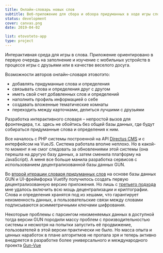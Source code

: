 ```yaml
---
title: Онлайн-словарь новых слов
subtitle: Веб-приложение для сбора и обзора придуманных в ходе игры слов
status: development
cover: canvas.png
date: 2019-04-02

list: etovoteto-app
type: project
---
```


Интерактивная среда для игры в слова. Приложение ориентировано в первую очередь на заполнение и изучение с мобильных устройств в процессе игры с друзьями или в качестве веселого досуга.

Возможности авторов онлайн-словаря этовотэто:

- добавлять придуманные слова и определения
- связывать слова и определения друг с другом
- иметь свой счет добавленных слов и определений
- наполнить профиль информацией о себе
- создавать вложенные тематические комнаты
- переходить между карточками, делиться лучшими с друзьями

Разработка интерактивного словаря – непростой вызов для фронтендера, т.к. здесь не обойтись без общей базы данных, где будут собираться придуманные слова и определения к ним.

Все началось с PHP системы построенной на API [Directus CMS](./directus/index.md) и с интерфейсом на VueJS. Система работала вполне неплохо. Но в какой-то момент я не смог следовать за обновлениями этой системы (она перешла на другую базу данных, а затем сменила платформу на JavaScript). А меня все больше манила разработка сервисов с использованием децентрализованной базы данных GUN.

Во [второй итерации словаря придуманных слов](./vuetify-gun/index.md) на основе базы данных GUN и UI-фреймфорка Vuetify получилось создать первую децентрализованную версию приложения. Но лишь с [третьего подхода](./v3/index.md) мне удалось включить всю мощь децентрализации и криптографии. Слова и определения хранятся под из хешами, что гарантирует неизменность данных, а пользовательские связи между словами подписываются асимметричными ключами шифрования.

Некоторые проблемы с парсингом неизменяемых данных в доступной тогда версии GUN породили массу проблем с производительностью системы и несмотря на попытки запустить её продвижение, пользователей в этой версии практически не было. Но масса опыта и ценных наработок в плане алгоритмов не пропала зря и теперь активно внедряется в разработке более универсального и международного проекта [Gun-Vue](../../defucc/gun-vue/index.md)
